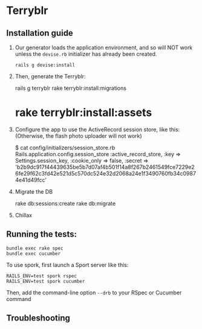 # Terryblr

## Installation guide ##

1) Our generator loads the application environment, and so will NOT work unless the `devise.rb` 
initializer has already been created.

    `rails g devise:install`

2) Then, generate the Terryblr:

    rails g terryblr
    rake terryblr:install:migrations
    # rake terryblr:install:assets
    
3) Configure the app to use the ActiveRecord session store, like this:
(Otherwise, the flash photo uploader will not work)

    $ cat config/initializers/session_store.rb
    Rails.application.config.session_store :active_record_store,
      :key => Settings.session_key,
      :cookie_only => false,
      :secret => 'b2b9dc917f44439635be5b7d07af4b501f14a8f267b2461549fce7229e26fe29f62c3fd42e521d5c570dc524e32d2068a24e1f3490760fb34c09874e41d49fcc'

4) Migrate the DB

    rake db:sessions:create
    rake db:migrate

5) Chillax


## Running the tests: ##

    bundle exec rake spec
    bundle exec cucumber

To use spork, first launch a Sport server like this:

    RAILS_ENV=test spork rspec
    RAILS_ENV=test spork cucumber

Then, add the command-line option `--drb` to your RSpec or Cucumber command

## Troubleshooting ##